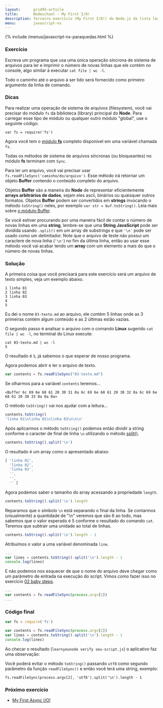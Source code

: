 ```yaml
---
layout:      grid93-article
title:       Nodeschool - My First I/O!
description: Terceiro exercício (My First I/O!) do Node.js da lista learnyounode da Nodeschool
menu:        javascript-ns
---
```


{% include /menus/javascript-ns-paraquedas.html %}


### Exercício

Escreva um programa que usa uma única operação síncrona de sistema de arquivos para ler e imprimir o número de novas 
linhas que ele contém no console, algo similar à executar `cat file | wc -l`.

Todo o caminho até o arquivo à ser lido será fornecido como primeiro argumento da linha de comando.


### Dicas

Para realizar uma operação de sistema de arquivos (filesystem), você vai precisar do módulo `fs` da biblioteca (library)
principal do __Node__. Para carregar esse tipo de módulo ou qualquer outro módulo "global", use o seguinte código:

    var fs = require('fs')

Agora você tem o [módulo __fs__](http://nodejs.org/api/fs.html "link-externo") completo disponível em uma variável 
chamada `fs`.

Todas os métodos de sistema de arquivos síncronas (ou bloqueantes) no módulo __fs__ terminam com `Sync`. 

Para ler um arquivo, você vai precisar usar `fs.readFileSync('caminho/do/arquivo')`. Esse método irá retornar um objeto 
__Buffer__ contendo o conteúdo completo do arquivo.

Objetos __Buffer__ são a maneira do __Node__ de representar eficientemente __arrays arbitrários de dados__, sejam eles
ascii, binários ou quaisquer outros formatos. Objetos __Buffer__ podem ser convertidos em __strings__ invocando o método
`toString()` neles, por exemplo `var str = buf.toString()`. Leia mais sobre [o módulo Buffer](http://nodejs.org/api/buffer.html "link-externo").

Se você estiver procurando por uma maneira fácil de contar o número de novas linhas em uma __string__, lembre-se que uma 
__String JavaScript__ pode ser dividida usando `.split()` em um array de substrings e que `'\n'` pode ser usado como um
delimitador. Note que o arquivo de teste não possui um caractere de nova linha (`'\n'`) no fim da última linha, então ao
usar esse método você vai acabar tendo um __array__ com um elemento a mais do que o número de novas linhas.


### Solução

A primeira coisa que você precisará para este exercício será um arquivo de texto simples, veja um exemplo abaixo.

    1 linha 01
    2 linha 02
    3 linha 03
    4
    5

Eu dei o nome `03-texto.md` ao arquivo, ele contém 5 linhas onde as 3 primeiras contém algum conteúdo e as 2 últimas
estão vazias.

O segundo passo é analisar o arquivo com o comando __Linux__ sugerido `cat file | wc -l`, no terminal do Linux execute:

    cat 03-texto.md | wc -l
    5

O resultado é `5`, já sabemos o que esperar de nosso programa.

Agora podemos abrir e ler o arquivo de texto.

```javascript
var contents = fs.readFileSync("03-texto.md")
```

Se olharmos para a variável `contents` teremos...

    <Buffer 6c 69 6e 68 61 20 30 31 0a 6c 69 6e 68 61 20 30 32 0a 6c 69 6e 68 61 20 30 33 0a 0a 0a>

O método `toString()` vai nos ajudar com a leitura...

```javascript
contents.toString()
'linha 01\nlinha 02\nlinha 03\n\n\n'
```

Após aplicarmos o método `toString()` podemos então dividir a string conforme o caracter de final de linha `\n` utilizando
o método [split()](/javascript/refs/split/).

```javascript
contents.toString().split('\n')
```

O resultado é um array como o apresentado abaixo:

```javascript
[ 'linha 01',
  'linha 02',
  'linha 03',
  '',
  '',
  '' ]
```

Agora podemos saber o tamanho do array acessando a propriedade `length`.

```javascript
contents.toString().split('\n').length
```

Reparamos que o símbolo `\n` está separando o final da linha. Se contarmos (visualmente) a quantidade de "\n" veremos
que são 6 ao todo, mas sabemos que o valor esperado é 5 conforme o resultado do comando `cat`. Teremos que
subtrair uma unidade ao total de linhas.

```javascript
contents.toString().split('\n').length - 1
```

Atribuímos o valor a uma variável denominada `line`.

```javascript
...
var lines = contents.toString().split('\n').length - 1
console.log(lines)
```

E não podemos nos esquecer de que o nome do arquivo deve chegar como um parâmetro de entrada na execução do script.
Vimos como fazer isso no exercício [02 baby steps](/javascript/node.js/ns-02-baby-steps/).

```javascript
...
var contents = fs.readFileSync(process.argv[2])
...
```


### Código final

```javascript
var fs = require('fs')

var contents = fs.readFileSync(process.argv[2])
var lines = contents.toString().split('\n').length - 1
console.log(lines)
```

Ao checar o resultado (`learnyounode verify seu-script.js`) o aplicativo faz uma observação:

Você poderá evitar o método `toString()` passando  `utf8` como segundo parâmetro da função `readFileSync()` e então
você terá uma string, exemplo:

    fs.readFileSync(process.argv[2], 'utf8').split('\n').length - 1


### Próximo exercício

- [My First Async I/O!](/javascript/node.js/ns-02-baby-steps/)